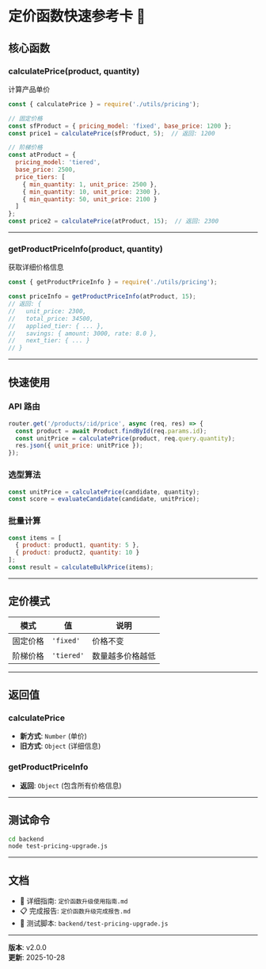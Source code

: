 # 定价函数快速参考卡 🚀

## 核心函数

### calculatePrice(product, quantity)
计算产品单价

```javascript
const { calculatePrice } = require('./utils/pricing');

// 固定价格
const sfProduct = { pricing_model: 'fixed', base_price: 1200 };
const price1 = calculatePrice(sfProduct, 5);  // 返回: 1200

// 阶梯价格
const atProduct = {
  pricing_model: 'tiered',
  base_price: 2500,
  price_tiers: [
    { min_quantity: 1, unit_price: 2500 },
    { min_quantity: 10, unit_price: 2300 },
    { min_quantity: 50, unit_price: 2100 }
  ]
};
const price2 = calculatePrice(atProduct, 15);  // 返回: 2300
```

---

### getProductPriceInfo(product, quantity)
获取详细价格信息

```javascript
const { getProductPriceInfo } = require('./utils/pricing');

const priceInfo = getProductPriceInfo(atProduct, 15);
// 返回: {
//   unit_price: 2300,
//   total_price: 34500,
//   applied_tier: { ... },
//   savings: { amount: 3000, rate: 8.0 },
//   next_tier: { ... }
// }
```

---

## 快速使用

### API 路由
```javascript
router.get('/products/:id/price', async (req, res) => {
  const product = await Product.findById(req.params.id);
  const unitPrice = calculatePrice(product, req.query.quantity);
  res.json({ unit_price: unitPrice });
});
```

### 选型算法
```javascript
const unitPrice = calculatePrice(candidate, quantity);
const score = evaluateCandidate(candidate, unitPrice);
```

### 批量计算
```javascript
const items = [
  { product: product1, quantity: 5 },
  { product: product2, quantity: 10 }
];
const result = calculateBulkPrice(items);
```

---

## 定价模式

| 模式 | 值 | 说明 |
|------|-----|------|
| 固定价格 | `'fixed'` | 价格不变 |
| 阶梯价格 | `'tiered'` | 数量越多价格越低 |

---

## 返回值

### calculatePrice
- **新方式**: `Number` (单价)
- **旧方式**: `Object` (详细信息)

### getProductPriceInfo
- **返回**: `Object` (包含所有价格信息)

---

## 测试命令

```bash
cd backend
node test-pricing-upgrade.js
```

---

## 文档

- 📖 详细指南: `定价函数升级使用指南.md`
- 📋 完成报告: `定价函数升级完成报告.md`
- 🧪 测试脚本: `backend/test-pricing-upgrade.js`

---

**版本**: v2.0.0  
**更新**: 2025-10-28

